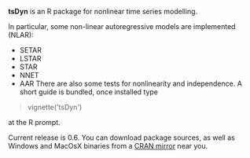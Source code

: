 **tsDyn** is an R package for nonlinear time series modelling.

In particular, some non-linear autoregressive models are implemented (NLAR):
  * SETAR
  * LSTAR
  * STAR
  * NNET
  * AAR
There are also some tests for nonlinearity and independence. A short guide is bundled, once installed type

> vignette('tsDyn')

at the R prompt.

Current release is 0.6. You can download package sources, as well as Windows and MacOsX binaries from a [CRAN mirror](http://cran.r-project.org/mirrors.html) near you.